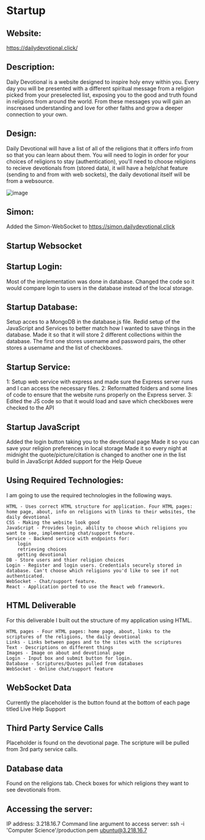 # Startup
## Website:
https://dailydevotional.click/
## Description:
Daily Devotional is a website designed to inspire holy envy within you. Every day you will be presented with a different spiritual message from a religion picked from your preselected list, exposing you to the good and truth found in religions from around the world. From these messages you will gain an inscreased understanding and love for other faiths and grow a deeper connection to your own.

## Design:
Daily Devotional will have a list of all of the religions that it offers info from so that you can learn about them. You will need to login in order for your choices of religions to stay (authentication), you'll need to choose religions to recieve devotionals from (stored data), it will have a help/chat feature (sending to and from with web sockets), the daily devotional itself will be from a websource.

![image](https://github.com/mdf53/startup/assets/102641657/434e3bf2-3897-4a5c-a4e2-5bfcc0bfc513)

## Simon:
Added the Simon-WebSocket to https://simon.dailydevotional.click

## Startup Websocket


## Startup Login:
Most of the implementation was done in database.
Changed the code so it would compare login to users in the database instead of the local storage.

## Startup Database:
Setup acces to a MongoDB in the database.js file.
Redid setup of the JavaScript and Services to better match how I wanted to save things in the database.
Made it so that it will store 2 different collections within the database. 
The first one stores username and password pairs, the other stores a username and the list of checkboxes.

## Startup Service:
1: Setup web service with express and made sure the Express server runs and I can access the necessary files.
2: Reformatted folders and some lines of code to ensure that the website runs properly on the Express server.
3: Edited the JS code so that it would load and save which checkboxes were checked to the API

## Startup JavaScript
Added the login button taking you to the devotional page
Made it so you can save your religion preferences in local storage
Made it so every night at midnight the quote/picture/citation is changed to another one in the list build in JavaScript
Added support for the Help Queue

## Using Required Technologies:
I am going to use the required technologies in the following ways.

    HTML - Uses correct HTML structure for application. Four HTML pages: home page, about, info on religions with links to their websites, the daily devotional
    CSS - Making the website look good
    JavaScript - Provides login, ability to choose which religions you want to see, implementing chat/support feature.
    Service - Backend service with endpoints for:
        login
        retrieving choices
        getting devotional
    DB - Store users and thier religion choices
    Login - Register and login users. Credentials securely stored in database. Can't choose which religions you'd like to see if not authenticated.
    WebSocket - Chat/support feature.
    React - Application ported to use the React web framework.
    
## HTML Deliverable
For this deliverable I built out the structure of my application using HTML.

    HTML pages - Four HTML pages: home page, about, links to the scriptures of the religions, the daily devotional
    Links - Links between pages and to the sites with the scriptures
    Text - Descriptions on different things
    Images - Image on about and devotional page
    Login - Input box and submit button for login.
    Database - Scriptures/Quotes pulled from databases
    WebSocket - Online chat/support feature

## WebSocket Data
Currently the placeholder is the button found at the bottom of each page titled Live Help Support

## Third Party Service Calls
Placeholder is found on the devotional page. The scripture will be pulled from 3rd party service calls.

## Database data
Found on the religions tab. Check boxes for which religions they want to see devotionals from.



## Accessing the server:
IP address: 3.218.16.7
Command line argument to access server: 
ssh -i 'Computer Science'/production.pem ubuntu@3.218.16.7
